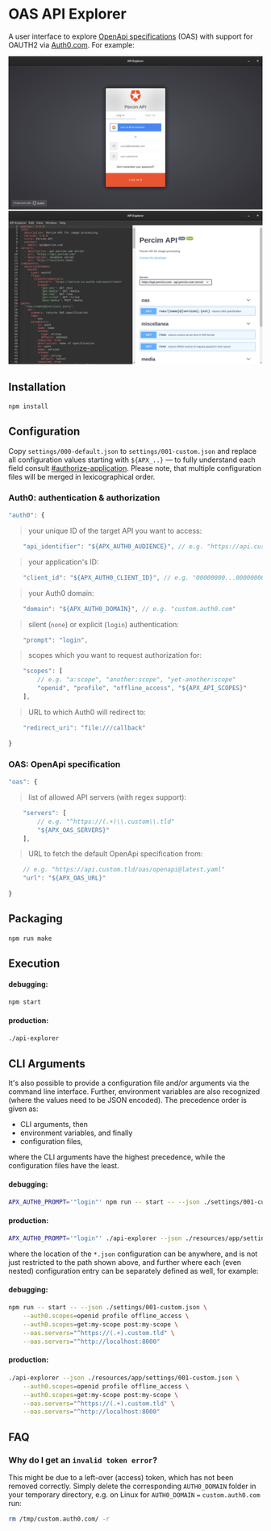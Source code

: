 # OAS API Explorer

A user interface to explore [OpenApi specifications][0] (OAS) with support for OAUTH2 via [Auth0.com][1]. For example:

![Auth0 Login](./assets/images/auth0-login.png)
![OAS Editor](./assets/images/oas-editor.png)

## Installation

```sh
npm install
```

## Configuration

Copy `settings/000-default.json` to `settings/001-custom.json` and replace all configuration values starting with `${APX_..}` — to fully understand each field consult [#authorize-application][2]. Please note, that multiple configuration files will be merged in lexicographical order.

### Auth0: authentication & authorization

```javascript
"auth0": {
```

> your unique ID of the target API you want to access:

```javascript
    "api_identifier": "${APX_AUTH0_AUDIENCE}", // e.g. "https://api.custom.tld/"
```

> your application's ID:

```javascript
    "client_id": "${APX_AUTH0_CLIENT_ID}", // e.g. "00000000...00000000"
```

> your Auth0 domain:

```javascript
    "domain": "${APX_AUTH0_DOMAIN}", // e.g. "custom.auth0.com"
```

> silent (`none`) or explicit (`login`) authentication:

```javascript
    "prompt": "login",
```

> scopes which you want to request authorization for:

```javascript
    "scopes": [
        // e.g. "a:scope", "another:scope", "yet-another:scope"
        "openid", "profile", "offline_access", "${APX_API_SCOPES}"
    ],
```

> URL to which Auth0 will redirect to:

```javascript
    "redirect_uri": "file:///callback"
```

```javascript
}
```

### OAS: OpenApi specification

```javascript
"oas": {
```

> list of allowed API servers (with regex support):

```javascript
    "servers": [
        // e.g. "^https://(.+)\\.custom\\.tld"
        "${APX_OAS_SERVERS}"
    ],
```

> URL to fetch the default OpenApi specification from:

```javascript
    // e.g. "https://api.custom.tld/oas/openapi@latest.yaml"
    "url": "${APX_OAS_URL}"
```

```javascript
}
```

## Packaging

```sh
npm run make
```

## Execution

#### debugging:

```sh
npm start
```

#### production:

```sh
./api-explorer
```

## CLI Arguments

It's also possible to provide a configuration file and/or arguments via the command line interface. Further, environment variables are also recognized (where the values need to be JSON encoded). The precedence order is given as:

* CLI arguments, then
* environment variables, and finally
* configuration files,

where the CLI arguments have the highest precedence, while the configuration files have the least.

#### debugging:

```sh
APX_AUTH0_PROMPT='"login"' npm run -- start -- --json ./settings/001-custom.json
```

#### production:

```sh
APX_AUTH0_PROMPT='"login"' ./api-explorer --json ./resources/app/settings/001-custom.json
```

where the location of the `*.json` configuration can be anywhere, and is not just restricted to the path shown above, and further where each (even nested) configuration entry can be separately defined as well, for example:

#### debugging:

```sh
npm run -- start -- --json ./settings/001-custom.json \
    --auth0.scopes=openid profile offline_access \
    --auth0.scopes=get:my-scope post:my-scope \
    --oas.servers="^https://(.+).custom.tld" \
    --oas.servers="^http://localhost:8000"
```

#### production:

```sh
./api-explorer --json ./resources/app/settings/001-custom.json \
    --auth0.scopes=openid profile offline_access \
    --auth0.scopes=get:my-scope post:my-scope \
    --oas.servers="^https://(.+).custom.tld" \
    --oas.servers="^http://localhost:8000"
```

## FAQ

### Why do I get an `invalid token error`?

This might be due to a left-over (access) token, which has not been removed correctly. Simply delete the corresponding `AUTH0_DOMAIN` folder in your temporary directory, e.g. on Linux for `AUTH0_DOMAIN` `=` `custom.auth0.com` run:

```sh
rm /tmp/custom.auth0.com/ -r
```

[0]: https://www.openapis.org
[1]: https://auth0.com
[2]: https://auth0.com/docs/api/authentication#authorize-application
